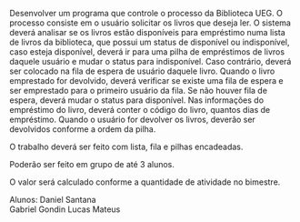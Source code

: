 Desenvolver um programa que controle o processo da Biblioteca UEG. O processo consiste em o usuário solicitar os livros que deseja ler. O sistema deverá analisar se os livros estão disponíveis para empréstimo numa lista de livros da biblioteca, que possui um status de disponível ou indisponível, caso esteja disponível, deverá ir para uma pilha de empréstimos de livros daquele usuário e mudar o status para indisponível. Caso contrário, deverá ser colocado na fila de espera de usuário daquele livro. Quando o livro emprestado for devolvido, deverá verificar se existe uma fila de espera e ser emprestado para o primeiro usuário da fila. Se não houver fila de espera, deverá mudar o status para disponível. Nas informações do empréstimo do livro, deverá conter o código do livro, quantos dias de empréstimo. Quando o usuário for devolver os livros, deverão ser devolvidos conforme a ordem da pilha. 

O trabalho deverá ser feito com lista, fila e pilhas encadeadas.

Poderão ser feito em grupo de até 3 alunos.

O valor será calculado conforme a quantidade de atividade no bimestre.


Alunos: Daniel Santana	
	Gabriel Gondin
	Lucas Mateus
